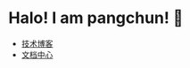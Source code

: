 # Halo! I am pangchun! 👋

- <a href="https://inadios.cn">技术博客</a>
- <a href="https://docbase.inadios.cn/#/">文档中心</a>
